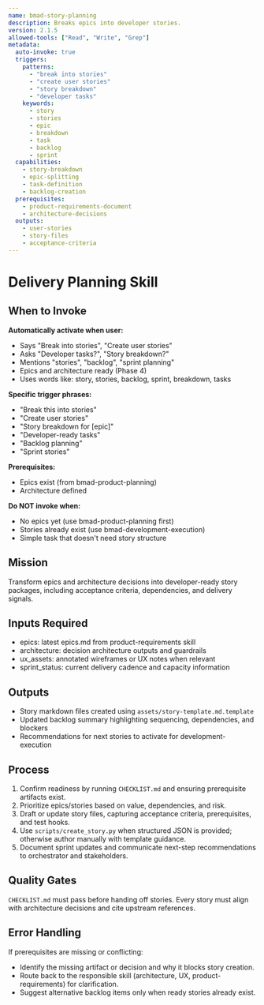 ```yaml
---
name: bmad-story-planning
description: Breaks epics into developer stories.
version: 2.1.5
allowed-tools: ["Read", "Write", "Grep"]
metadata:
  auto-invoke: true
  triggers:
    patterns:
      - "break into stories"
      - "create user stories"
      - "story breakdown"
      - "developer tasks"
    keywords:
      - story
      - stories
      - epic
      - breakdown
      - task
      - backlog
      - sprint
  capabilities:
    - story-breakdown
    - epic-splitting
    - task-definition
    - backlog-creation
  prerequisites:
    - product-requirements-document
    - architecture-decisions
  outputs:
    - user-stories
    - story-files
    - acceptance-criteria
---
```


# Delivery Planning Skill

## When to Invoke

**Automatically activate when user:**
- Says "Break into stories", "Create user stories"
- Asks "Developer tasks?", "Story breakdown?"
- Mentions "stories", "backlog", "sprint planning"
- Epics and architecture ready (Phase 4)
- Uses words like: story, stories, backlog, sprint, breakdown, tasks

**Specific trigger phrases:**
- "Break this into stories"
- "Create user stories"
- "Story breakdown for [epic]"
- "Developer-ready tasks"
- "Backlog planning"
- "Sprint stories"

**Prerequisites:**
- Epics exist (from bmad-product-planning)
- Architecture defined

**Do NOT invoke when:**
- No epics yet (use bmad-product-planning first)
- Stories already exist (use bmad-development-execution)
- Simple task that doesn't need story structure

## Mission
Transform epics and architecture decisions into developer-ready story packages, including acceptance criteria, dependencies, and delivery signals.

## Inputs Required
- epics: latest epics.md from product-requirements skill
- architecture: decision architecture outputs and guardrails
- ux_assets: annotated wireframes or UX notes when relevant
- sprint_status: current delivery cadence and capacity information

## Outputs
- Story markdown files created using `assets/story-template.md.template`
- Updated backlog summary highlighting sequencing, dependencies, and blockers
- Recommendations for next stories to activate for development-execution

## Process
1. Confirm readiness by running `CHECKLIST.md` and ensuring prerequisite artifacts exist.
2. Prioritize epics/stories based on value, dependencies, and risk.
3. Draft or update story files, capturing acceptance criteria, prerequisites, and test hooks.
4. Use `scripts/create_story.py` when structured JSON is provided; otherwise author manually with template guidance.
5. Document sprint updates and communicate next-step recommendations to orchestrator and stakeholders.

## Quality Gates
`CHECKLIST.md` must pass before handing off stories. Every story must align with architecture decisions and cite upstream references.

## Error Handling
If prerequisites are missing or conflicting:
- Identify the missing artifact or decision and why it blocks story creation.
- Route back to the responsible skill (architecture, UX, product-requirements) for clarification.
- Suggest alternative backlog items only when ready stories already exist.
